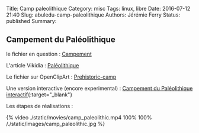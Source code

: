 Title: Camp paleolithique
Category: misc
Tags: linux, libre
Date: 2016-07-12 21:40
Slug: abuledu-camp-paleolithique
Authors: Jérémie Ferry
Status: published
Summary:

## Campement du Paléolithique

le fichier en question : [Campement](https://commons.wikimedia.org/wiki/File:Campement.svg)

L'article Vikidia : [Paléolithique](https://fr.vikidia.org/wiki/Pal%C3%A9olithique)

Le fichier sur OpenClipArt : [Prehistoric-camp](https://openclipart.org/detail/262113/prehistoric-camp)

Une version interactive (encore experimental) : [Campement du Paléolithique interactif](./labo/frontend/interactive_svg/){:target="_blank"}

Les étapes de réalisations :

{% video ./static/movies/camp_paleolithic.mp4 100% 100% /./static/images/camp_paleolithic.jpg %}


